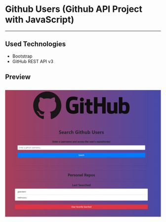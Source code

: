 # Github Users (Github API Project with JavaScript)
---------
## Used Technologies
* Bootstrap
* GitHub REST API v3
## Preview
![preview](/project_screenshots/1.png)
--------